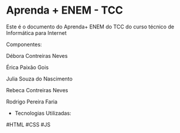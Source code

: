 # Aprenda + ENEM - TCC

Este é o documento do Aprenda+ ENEM do TCC do curso técnico de Informática para Internet

Componentes:

Débora Contreiras Neves

Érica Paixão Gois

Julia Souza do Nascimento

Rebeca Contreiras Neves

Rodrigo Pereira Faria

- Tecnologias Utilizadas:

#HTML #CSS #JS 
